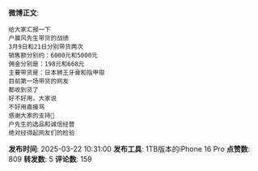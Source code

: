 **微博正文**: 
```
给大家汇报一下
户晨风先生带货的战绩
3月9日和21日分别带货两次
销售额分别约：6000元和5000元
佣金分别是：198元和668元
主要带货是：日本狮王牙膏和指甲钳
目前第一场带货的网友
都收到货了
好不好用，大家说
不好用直接骂
感谢大家的支持🙏
户先生的选品和诚信经营
绝对经得起网友们的检验
```
**发布时间**: 2025-03-22 10:31:00
**发布工具**: 1TB版本的iPhone 16 Pro
**点赞数**: 809
**转发数**: 5
**评论数**: 159

